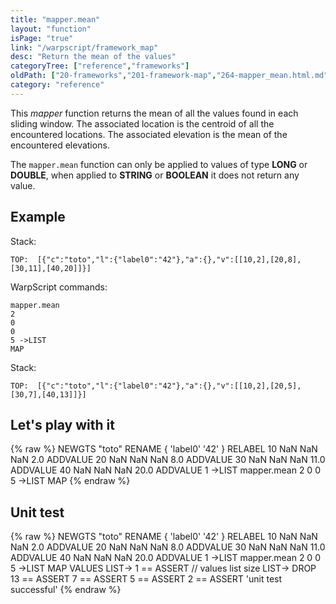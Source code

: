 ```yaml
---
title: "mapper.mean"
layout: "function"
isPage: "true"
link: "/warpscript/framework_map"
desc: "Return the mean of the values"
categoryTree: ["reference","frameworks"]
oldPath: ["20-frameworks","201-framework-map","264-mapper_mean.html.md"]
category: "reference"
---
```

 

This *mapper* function returns the mean of all the values found in each sliding window. The associated location is the centroid of all the encountered locations. The associated elevation is the mean of the encountered elevations.

The `mapper.mean` function can only be applied to values of type **LONG** or **DOUBLE**, when applied to **STRING** or **BOOLEAN** it does not return any value.

## Example ##

Stack:

    TOP:  [{"c":"toto","l":{"label0":"42"},"a":{},"v":[[10,2],[20,8],[30,11],[40,20]]}]

WarpScript commands:

    mapper.mean
    2
    0
    0
    5 ->LIST
    MAP

Stack: 

    TOP:  [{"c":"toto","l":{"label0":"42"},"a":{},"v":[[10,2],[20,5],[30,7],[40,13]]}]

## Let's play with it ##

{% raw %}
<warp10-warpscript-widget>NEWGTS "toto" RENAME 
{ 'label0' '42' } RELABEL
10 NaN NaN NaN  2.0 ADDVALUE
20 NaN NaN NaN  8.0 ADDVALUE
30 NaN NaN NaN 11.0 ADDVALUE
40 NaN NaN NaN 20.0 ADDVALUE
1 ->LIST
mapper.mean
2
0
0
5 ->LIST
MAP
</warp10-warpscript-widget>
{% endraw %}    


## Unit test ##

{% raw %}
<warp10-warpscript-widget>NEWGTS "toto" RENAME 
{ 'label0' '42' } RELABEL
10 NaN NaN NaN  2.0 ADDVALUE
20 NaN NaN NaN  8.0 ADDVALUE
30 NaN NaN NaN 11.0 ADDVALUE
40 NaN NaN NaN 20.0 ADDVALUE
1 ->LIST
mapper.mean
2
0
0
5 ->LIST
MAP
VALUES LIST-> 
1 == ASSERT   // values list size
LIST-> DROP
13 == ASSERT
7 == ASSERT
5 == ASSERT
2 == ASSERT
'unit test successful'
</warp10-warpscript-widget>
{% endraw %}        